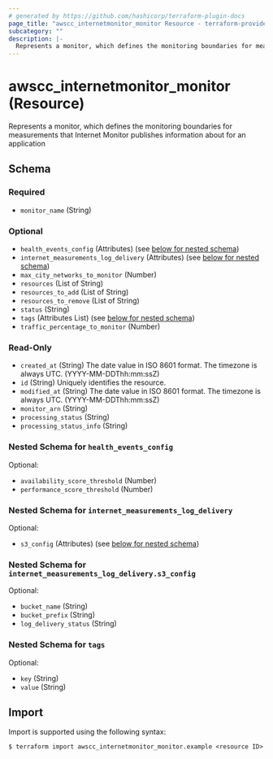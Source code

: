 ```yaml
---
# generated by https://github.com/hashicorp/terraform-plugin-docs
page_title: "awscc_internetmonitor_monitor Resource - terraform-provider-awscc"
subcategory: ""
description: |-
  Represents a monitor, which defines the monitoring boundaries for measurements that Internet Monitor publishes information about for an application
---
```


# awscc_internetmonitor_monitor (Resource)

Represents a monitor, which defines the monitoring boundaries for measurements that Internet Monitor publishes information about for an application



<!-- schema generated by tfplugindocs -->
## Schema

### Required

- `monitor_name` (String)

### Optional

- `health_events_config` (Attributes) (see [below for nested schema](#nestedatt--health_events_config))
- `internet_measurements_log_delivery` (Attributes) (see [below for nested schema](#nestedatt--internet_measurements_log_delivery))
- `max_city_networks_to_monitor` (Number)
- `resources` (List of String)
- `resources_to_add` (List of String)
- `resources_to_remove` (List of String)
- `status` (String)
- `tags` (Attributes List) (see [below for nested schema](#nestedatt--tags))
- `traffic_percentage_to_monitor` (Number)

### Read-Only

- `created_at` (String) The date value in ISO 8601 format. The timezone is always UTC. (YYYY-MM-DDThh:mm:ssZ)
- `id` (String) Uniquely identifies the resource.
- `modified_at` (String) The date value in ISO 8601 format. The timezone is always UTC. (YYYY-MM-DDThh:mm:ssZ)
- `monitor_arn` (String)
- `processing_status` (String)
- `processing_status_info` (String)

<a id="nestedatt--health_events_config"></a>
### Nested Schema for `health_events_config`

Optional:

- `availability_score_threshold` (Number)
- `performance_score_threshold` (Number)


<a id="nestedatt--internet_measurements_log_delivery"></a>
### Nested Schema for `internet_measurements_log_delivery`

Optional:

- `s3_config` (Attributes) (see [below for nested schema](#nestedatt--internet_measurements_log_delivery--s3_config))

<a id="nestedatt--internet_measurements_log_delivery--s3_config"></a>
### Nested Schema for `internet_measurements_log_delivery.s3_config`

Optional:

- `bucket_name` (String)
- `bucket_prefix` (String)
- `log_delivery_status` (String)



<a id="nestedatt--tags"></a>
### Nested Schema for `tags`

Optional:

- `key` (String)
- `value` (String)

## Import

Import is supported using the following syntax:

```shell
$ terraform import awscc_internetmonitor_monitor.example <resource ID>
```

